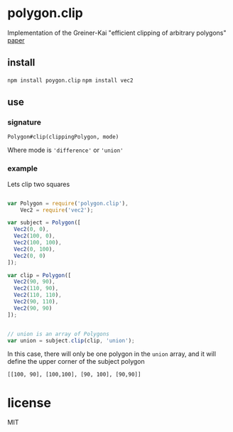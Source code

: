 # polygon.clip

Implementation of the Greiner-Kai "efficient clipping of arbitrary polygons" [paper](http://www.inf.usi.ch/hormann/papers/Greiner.1998.ECO.pdf)

## install

`npm install poygon.clip`
`npm install vec2`

## use

### signature

`Polygon#clip(clippingPolygon, mode)`

Where mode is `'difference'` or `'union'`

### example

Lets clip two squares

```javascript

var Polygon = require('polygon.clip'),
    Vec2 = require('vec2');

var subject = Polygon([
  Vec2(0, 0),
  Vec2(100, 0),
  Vec2(100, 100),
  Vec2(0, 100),
  Vec2(0, 0)
]);

var clip = Polygon([
  Vec2(90, 90),
  Vec2(110, 90),
  Vec2(110, 110),
  Vec2(90, 110),
  Vec2(90, 90)
]);


// union is an array of Polygons
var union = subject.clip(clip, 'union');

```

In this case, there will only be one polygon in the `union` array, and it will define the upper corner of the subject polygon

`[[100, 90], [100,100], [90, 100], [90,90]]`

# license

MIT
